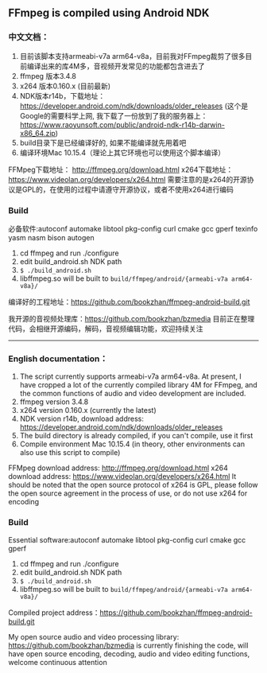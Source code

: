 ## FFmpeg is compiled using Android NDK

### 中文文档：

1. 目前该脚本支持armeabi-v7a arm64-v8a，目前我对FFmpeg裁剪了很多目前编译出来的库4M多，音视频开发常见的功能都包含进去了
2. ffmpeg 版本3.4.8
3. x264 版本0.160.x (目前最新)
4. NDK版本r14b，下载地址：https://developer.android.com/ndk/downloads/older_releases (这个是Google的需要科学上网, 我下载了一份放到了我的服务器上：https://www.raoyunsoft.com/public/android-ndk-r14b-darwin-x86_64.zip)
5. build目录下是已经编译好的, 如果不能编译就先用着吧
6. 编译环境Mac 10.15.4（理论上其它环境也可以使用这个脚本编译）



FFMpeg下载地址： http://ffmpeg.org/download.html
x264下载地址： https://www.videolan.org/developers/x264.html  需要注意的是x264的开源协议是GPL的，在使用的过程中请遵守开源协议，或者不使用x264进行编码

### Build
必备软件:autoconf automake libtool pkg-config curl cmake gcc gperf texinfo yasm nasm bison autogen
1. cd ffmpeg and run ./configure 
2. edit build_android.sh NDK path
3. `$ ./build_android.sh`
4. libffmpeg.so will be built to `build/ffmpeg/android/{armeabi-v7a arm64-v8a}/`

编译好的工程地址：https://github.com/bookzhan/ffmpeg-android-build.git

我开源的音视频处理库：https://github.com/bookzhan/bzmedia 目前正在整理代码，会相继开源编码，解码，音视频编辑功能，欢迎持续关注

------

### English documentation：

1. The script currently supports armeabi-v7a arm64-v8a. At present, I have cropped a lot of the currently compiled library 4M for FFmpeg, and the common functions of audio and video development are included.
2. ffmpeg version 3.4.8
3. x264 version 0.160.x (currently the latest)
4. NDK version r14b, download address: https://developer.android.com/ndk/downloads/older_releases
5. The build directory is already compiled, if you can't compile, use it first
6. Compile environment Mac 10.15.4 (in theory, other environments can also use this script to compile)



FFMpeg download address: http://ffmpeg.org/download.html
x264 download address: https://www.videolan.org/developers/x264.html It should be noted that the open source protocol of x264 is GPL, please follow the open source agreement in the process of use, or do not use x264 for encoding



### Build
Essential software:autoconf automake libtool pkg-config curl cmake gcc gperf 
1. cd ffmpeg and run ./configure
2. edit build_android.sh NDK path
3. `$ ./build_android.sh`
4. libffmpeg.so will be built to `build/ffmpeg/android/{armeabi-v7a arm64-v8a}/`

Compiled project address：https://github.com/bookzhan/ffmpeg-android-build.git

My open source audio and video processing library: https://github.com/bookzhan/bzmedia is currently finishing the code, will have open source encoding, decoding, audio and video editing functions, welcome continuous attention